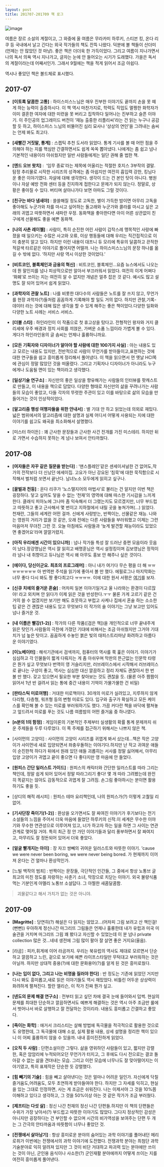 ```yaml
---
layout: post
title: 201707-201709 책 로그
---
```


![image](https://cdn.theculturetrip.com/wp-content/uploads/2016/02/13053722_798ee0da6c_o1-650x478.gif)

여름은 장르 소설의 계절이고, 그 와중에 올 여름은 무라카미 하루키, 스티븐 킹, 온다 리쿠 등 국내에서 날고 긴다는 외국 작가들의 책도 잔뜩 나왔다. 덕분에 볼 책들이 산더미(언제는 안 많았던 것 마냥). 좋은 책은 더더욱 한 가득이었다. 그리고 여름이 지나가면서 나의 독서 의욕 역시 지나가고, 글자는 눈에 안 들어오는 시기가 도래했다. 가을은 독서의 계절이라는데 어째서인가. 그래서 9월에는 책을 적게 읽어서 조금 아쉽다.

역시나 좋았던 책은 볼드체로 표시했다.

## 2017-07

* **[이토록 달콤한 고통]** : 하이스미스느님은 매우 진부한 이야기도 끝까지 손을 못 떼게 하는 능력이 출중하시다. 이 책 역시 마찬가지로, 학력도 직업도 멀쩡한 화학자가 이미 결혼한 여자에 대한 미련을 못 버리고 집착하다 일어나는 진부하고 슬픈 이야기. 이 주인공의 업그레이드 버전이 ‘재능 출중한 리플리씨’라는 건 읽는 누구나 공감할 듯 하고, 하이스미스 느님의 비뚤어진 심리 묘사나 ‘상상의 연인’을 그려내는 솜씨는 언제 봐도 최고다.

* **[새빨간 거짓말, 통계]** : 스켑틱 추천 도서라 읽었다. 통계 기사를 볼 때 어떤 점을 주의해야 하는 지를 핵심만 간결하면서도 쉽게 쏙쏙 뽑아냈다. 나에게는 좀 쉽고 넘나 기본적인 내용이라 아쉬웠지만 일반 사람들에게는 일단 권해 줄 법한 책.

* **[엔드 오브 왓치]** : ‪ ‘임무 종료’라는 제목에 어울리는 적절한 호지스 3부작의 결말. 탐정 추리물로 시작한 시리즈의 성격에는 좀 아쉽지만 여전히 흡입력 강한, 킹님다운 좋은 이야기였다.‬
‪자살에 대해 생각한다.
생각이 드는 건 본인 탓이 아니다. 병원이나 자살 예방 전화 센터 등을 진지하게 접한다고 문제가 되지 않는다.
정말로, 상황은 좋아질 수 있다.‬ 버티며 살아나가다 보면 아마도 그럴 것이다.

* **[친구는 바다 냄새야]** : 쓸쓸해질 정도로 고독한, 별이 가득한 밤이면 아무리 고독을 좋아해도 누군가와 차를 마시고 싶어하는 돌고래와 누군가와 콜라를 마시고 싶은 고래의 귀엽고 따뜻하면서 새파란 우정. 동화책을 좋아한다면 아이 어른 상관없이 친구에게 선물해도 좋을 예쁜 동화책.

* **[나의 사촌 레이첼]** : 사람이, 특히 순진한 어린 사람이 갑작스레 맹목적인 사랑에 빠졌을 때 일으키는 수많은 사고와 오류, 이상 행동들에 대해 우리는 직간접적으로 이미 충분히 알고 있다. 하지만 이런 내용이 대프니 듀 모리에 특유의 달콤하고 끈적한 적갈색 타르같은 이야기로 풀어지면 어떨까. 나는 하이스미스느님의 문장 하나를 옮길 수 밖에 없다. ‘하지만 사랑 역시 이상한 것이었다.’

* **[비트코인, 블록체인과 금융의 혁신]** : 비트코인, 블록체인…요즘 뉴스에서도 나오는데 뭔 말인지를 넘나 피상적으로만 알아서 부끄러워서 읽었다. 여전히 이게 어쩌다 ‘화폐’로 쓰이는 지는 여전히 알 수 없지만 개념은 얼추 잡은 것 같다. 예시도 많고 설명도 잘 되어 있어서 쉽게 읽었다.

* **[과학자의 관찰 노트]** : 나를 비롯한 대다수의 사람들은 노트를 잘 쓰지 않고, 무언가를 현장 과학자(?)들처럼 꼼꼼하게 기록해야 할 일도 거의 없다. 하지만 관찰,기록-데이터 라는 것에 대해 많은 생각을 할 수 있게 해주는 좋은 책이었다.다양한 일화와 다양한 노트 사례는 서비스 서비스.

* **[더블 스타]** : 하인라인이 이 작품으로 첫 휴고상을 탔다고. 전형적인 왕자와 거지 클리셰에 우주 배경과 정치 사회를 끼얹은, 가벼운 소품 느낌이라 가볍게 볼 수 있다. 게다가 하인라인옹의 글 솜씨는 언제나 훌륭하니까요.

* **[모든 기획자와 디자이너가 알아야 할 사람에 대한 100가지 사실]** : 아는 내용도 있고 모르는 내용도 있지만, 전반적으로 사람이 무언가를 받아들이고,표현하는 것에 대한 연구들을 쉽고 흥미롭게 정리해서 풀어냈다. 이 책을 읽으면서 먼 옛날 HCI쪽에 관심이 정말 많았던 것을 떠올렸다. 그리고 기획자나 디자이너가 아니라도 누구에게나 도움될 면이 있는 책이라고 생각했다.

* **[일상기술 연구소]** : 자신만의 좋은 일상을 향유해가는 사람들의 인터뷰를 팟캐스트로 만들고, 이 내용을 책으로 담았다. 다양한 형태로 자신만의 삶을 꾸려나가는 사람들의 모습이 좋았고, 다들 각자의 뚜렷한 주관이 있고 이를 바탕으로 삶의 모습을 만들어가는 것이 인상적이었다.

* **[알고리즘 행성 여행자들을 위한 안내서]** : 별 기대 안 하고 읽었는데 의외로 재밌다. 넓은 범위에서의 알고리즘에 대한 설명과 실제 어디서 어떻게 사용되는 지에 대한 이야기를 쉽고도 왜곡을 최소화해서 설명했다.

* [미스터 하이든] : 꽤 근사한 문장들과 근사한 사건 전개를 가진 미스테리. 하지만 뒤로 가면서 수습하지 못하는 게 넘나 보여서 안타까웠다.


## 2017-08

* **[여자들은 자꾸 같은 질문을 받는다]** : ‘맨스플레인’같은 센세이셔널한 건 없어도,작가의 전작보다 더 신났던 에세이집. 고요가 아닌 강요된 ‘침묵’에 대한 묵직함으로 시작해서 벌처럼 쏘면서 끝난다. 남녀노소 모두에게 읽히고 싶구나.

* **[꿀벌과 천둥]** : 온다 리쿠가 ‘노스탤지어의 마법사’로 불리는 건 알지만 이번 책은 굉장하다. 닿고 싶어도 닿을 수 없는 ‘천재’의 영역에 대해 따스한 기시감을 느끼게 한다. 클래식 피아노에 그나마 좀 익숙해서 더 그랬는지도 모르겠지만, 너무 부드럽고 따뜻하고 좋고 근사해서 몇 번이고 지하철에서 내릴 곳을 놓쳐가며(…) 읽었다. 천재란, 그들의 세계란 어떤 걸까.
신에게 사랑받는, 반짝이는, 선물같은 재능. 나와는 영원히 거리가 없을 것 같은, 오래 전에는 다른 사람들을 부러워했고 이제는 그런 마음마저 무뎌진 그런 것. 오늘 아침에도 사람들과 ‘늦게 발견할 재능이라도 있었으면 좋겠어요’라며 깔깔거렸지.‬

* **[아직 우리에겐 시간이 있으니까]** : 넘나 작가들 특성 잘 드러난 중편 모음이라 웃음이 났다.장강명님은 역시 잘 읽히고 배명훈님은 역시 설정킹이며 김보영님은 정적이라 넘나 내 취향이고 듀나님은 역시 왜 아무도 홍보 안 해주나 싶은 것이다.‬

* **[에이다, 당신이군요. 최초의 프로그래머]** : 아니 내가 여기다 무슨 평을 더 해 ㅠㅠㅠㅠㅠㅠㅠㅠ 아 번역판 주석을 읽기에 좋아서 볼 만 했다. 에필로그나 마지막화는 너무 좋다 다시 봐도 짱 좋다최고다 ㅠㅠㅠㅠ. 
이에 대한 원서 서평은 [여기](https://cojette.github.io/lovelace_and_babbage/)를 보자.

* **[신큐 치에의 즐거운 혼술]** : 어차피 일본 이야기일거고 울 나라와는 환경이 다르잖아! 라고 외치며 안 읽다가 이제 읽은 것을 반성한다.ㅜㅜ 물론 가게 고르기 같은 건 거의 쓸 수 없겠지만 보기만 해도 흐뭇하고 부럽고 사케나 집에서 혼술 하는 소소한 팁 같은 건 괜찮은 내용도 있고 무엇보다 이 작가의 술 이야기는 그냥 보고만 있어도 넘나 즐거운 것.

* **[내 이름은 빨강(1-2)]** : 작가의 다른 작품([검은 책])을 개인적으로 너무 끝내주게 읽은 탓인가.사람들의 극찬에 가졌던 기대에 비해서는 조금 아쉬웠지만 그거야 기대치가 넘 높은 탓이고. 꼼꼼하게 수놓인 붉은 빛의 태피스트리마냥 화려하고 아름다운 이야기였다.

* **[이노베이터]** : 해석기관에서 검색까지, 컴퓨터의 역사를 쭉 훑은 이야기. 이야기가 심심하고 각 인물들이 짧게 다뤄지는 게 좀 아쉬우며 막판의 뜬근없는 인문학 타령은 뭔가 싶고 무엇보다 번역이 영 거슬리지만, 러브레이스에서 시작해서 러브레이스로 끝나는 구성이 좋고, 역사는 심심한 대신 깔끔하고 정리 자체도 괜찮아서 한 번 볼 만 했다. 갖고 있으면서 필요한 부분 찾아보는 것도 괜찮을 듯. (물론 아주 짬짬이 읽어서 1년 반 걸려서 읽는 통에 중간 내용이 기억이 가물가물한 건 비밀)

* **[판타스틱 미로여행]** : 거대한 미로책이다. 30개의 미로가 실려있고, 지루하지 않게 다리형, 다층형, 워프형 등의 변형 미로도 있다. 입구와 출구가 확실하고 모든 케이스를 확인해 볼 수 있는 미로를 부러워하기도 했다. 가끔 커다란 책을 바닥에 펼쳐놓고 엎드려서 미로를 푸는 것도 나름 여름밤의 어떤 즐거움 중 하나였다.

* **[n분의 1의 함정]** : 게임이론의 기본적인 주제부터 실생활의 확률 통계 문제까지 쉬운 주제들을 두루 다루었다. 이 쪽 주제를 접근하기 위해서는 나쁘지 않은 책.

* [사이먼의 고양이] : 사이먼의 고양이 시리즈를 귀엽게 봐서 샀는데…책은 작은 고양이가 사이먼네 새로 입양되면서 좌충우돌하는 이야기다.하지만 난 작고 귀여운 애들이 순진한척 하다가 뒤에서 원래 있던 애들 괴롭히는 서사를 정말 싫어해서, 아무리 입양 고양이가 귀엽고 끝이 좋으면 다 좋다지만 영 마음에 안 들었다.

* **[원피스 간단 일러스트 가이드]** : 원피스의 캐릭터와 간단한 일러스트를 따라 그리는 책인데, 정말 쉽게 되어 있어서 정말 따라그리기 좋다! 몇 개 따라 그려봤는데 완전히 똑같지는 않아도 감동적으로 귀엽게 잘 그려짐. 손그림 좋아하시는 분이면 활용하기도 좋을 듯.

* [상디의 해적 레시피] : 원피스 테마 요리책인데, 나의 원피스가(?) 이렇게 고퀄일 리 없어.

* **[기사단장 죽이기(1-2)]** : 환상을 오가면서도 잘 짜여진 이야기가 후기보다는 전기 소설들의 느낌을 주어서 더욱 마음에 들었던 하루키의 신작.이 세계은 무수한 이야기와 무수한 연관성으로 이루어져 있고, 너가 하고자 하는 일을 하면 그 사이는 연관관계로 맺어질 거야. 특히 최근 정 안 가던 이야기들과 달리 풍부하면서 잘 짜여지고, 마무리도 잘 정돈되어 있어서 더욱 좋았다.

* **[얼굴 빨개지는 아이]** : 장 자끄 쌍뻬의 귀여운 일러스트와 따뜻한 이야기. ’cause we were never been boring, we were never being bored. 가 현재까지 이어져 온다는 건 얼마나 환상적인가.

* [느빌 백작의 범죄] : 반짝이는 문장들, 극단적인 인간들, 그 중에서 항상 노통브 글 최고의 미친 정도를 자랑하는 사춘기 소녀, 막장으로 치닫는 이야기. 외국 불량식품 먹는 기분인게 아멜리 노통브 소설답다. 그 아찔한 새콤달콤함.

> 괴물같다고 해서 가치가 없는 것은 아니야.


## 2017-09

* **[Magritte]** : 당연히(?) 해설은 다 읽지는 않았고…(어차피 그림 보려고 산 책인걸!(뻔뻔)) 우아하게 정신나간 마그리뜨 그림들은 언제나 훌륭한데 내가 유럽과 미국 미술관을 거치며 마그리뜨 그림 꽤 봤다고 자신할 수 있었는데 이 분 넘나 private collection 많은 것…네네 생전에 그림 많이 팔아 잘 살면 좋은 거지요(울음).

* [라곰] : 피카,휘게에 이어 라곰까지. 우리는 북유럽의 역사도 제대로 모르면서 단순하고 깔끔하고 느린, 겉으로 보기에 예쁜 라이프스타일만 무턱대고 부러워하는 것은 아닐까. 하지만 상대적 중용(?)에 대한 문화용어(?)를 알게 된 것은 흥미로웠다.

* **[나는 입이 없다, 그리고 나는 비명을 질러야 한다]** : 반 정도는 기존에 읽었던 거지만 다시 봐도 흥미롭고,새로 읽은 이야기들도 역시 재밌었다. 비틀린 어두운 상상력이 화려하게 펼쳐진다. 할란 엘리슨,  이 작가 진짜 뭔가 싶고.

* **[넨도의 문제 해결 연구소]** : 전부터 읽고 싶던 차에 결국 눈에 들어와서 덥썩. 현실의 문제를 최대한 단순하고 깔끔하면서도 예쁘게 해결하는 것은 역시 아주 조금만 룰에서 벗어나서 바로 살행하고 잘 전달하는 것이리라. 내용도 흥미롭고 간결하고 좋았다.

* **[죽이는 화학]** : 애거서 크리스티는 살해 방법에 독극물을 적극적으로 활용한 것으로도 유명한데, 그 독극물에 대해 소설, 실제 활용 내용, 상세 설명을 정리한 책이 있으니 이 어찌 훌륭하지 않을 수 있을까. 내내 흥미진진하게 읽었다.

* **[오직 두 사람]** : 단편소설이란 그렇다. 삶을 영위하던 사람들이 있고, 짧지만 강렬한, 혹은 암암리에 누적되어오던 무언가가 터지고, 그 후에도 다시 전으로는 결코 돌아갈 수 없는 삶을 견뎌내는 모습. 그리고 이런 모습에 너무나도 잘 맞아떨어지는 이야기였고, 특히 표제작은 단순한 듯 강렬했다.

* **[힘 빼기의 기술]** : 힘을 빼고 살아낸다는 것은 얼마나 어려운 일인가. 자신에게 닥칠 즐거움도,어려움도, 모두 초연하게 받아들여야 한다. 하지만 그 자세를 익히고, 현실을 있는 그대로 인정하면, 사는 게 조금은 쉬워진다. 나는 이제서야 그 것을 10%쯤 이해하고 있다고 생각하고, 그 것을 50%이상 아는 것 같은 작가가 조금 부러웠다.

* **[제프티는 다섯 살]** : 정신 나간 천재의 정신 나간 단편들.하지만 이 책의 단편들은 수위가 가장 낮아서(?) 부드럽고 따뜻한 이야기도 많았다. 그다지 정상적인 감성은 아니지만 굉장하다는 건 부인할 수 없으며 시간의 비가역성을 보여주는 단편 두 개는 그 간극의 안타까움과 따뜻함이 너무나 좋았던 것.

* **[전쟁에서 살아남기]** : 항상 흥미로운 분야의 숨어있는 과학 이야기를 풀어내던 메리 로취가 이번에는 전쟁에서의 과학 이야기에 도전했다. 전쟁과학 분야는 최첨단 과학기술분야로 익히 알려져 있지만 그 것이 비단 거대하고 파괴력 있는 분야에만 쓰이는 것이 아닌, 군인용 음식이나 사소한(?) 군인재활 분야에까지 어떻게 쓰이는 지를 여전히 흥미롭게 풀어낸다.

